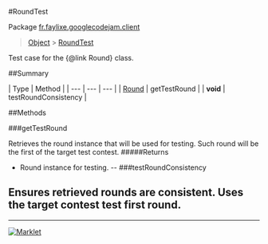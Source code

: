 #RoundTest

Package [fr.faylixe.googlecodejam.client](README.md)<br>
> [Object](../../../java/lang/Object.md) > [RoundTest](RoundTest.md)

Test case for the {@link Round} class.

##Summary


| Type | Method |
| --- | --- | --- |
| [Round](Round.md) | getTestRound |
| **void** | testRoundConsistency |

##Methods

###getTestRound


Retrieves the round instance that will
 be used for testing. Such round will be the first
 of the target test contest.
#####Returns


* Round instance for testing.
--
###testRoundConsistency


Ensures retrieved rounds are consistent.
 Uses the target contest test first round.
--
---
[![Marklet](https://img.shields.io/badge/Generated%20by-Marklet-green.svg)](https://github.com/Faylixe/marklet)